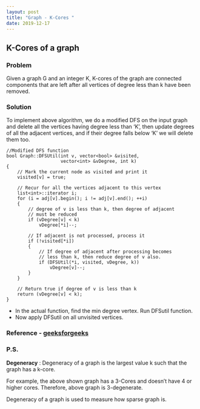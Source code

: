 ```yaml
---
layout: post
title: "Graph - K-Cores "
date: 2019-12-17
---
```


## K-Cores of a graph
### Problem
Given a graph G and an integer K, K-cores of the graph are connected components that are left after all vertices of degree less than k have been removed.

### Solution
To implement above algorithm, we do a modified DFS on the input graph and delete all the vertices having degree less than ‘K’, then update degrees of all the adjacent vertices, and if their degree falls below ‘K’ we will delete them too. 

```
//Modified DFS function
bool Graph::DFSUtil(int v, vector<bool> &visited, 
                    vector<int> &vDegree, int k) 
{ 
    // Mark the current node as visited and print it 
    visited[v] = true; 
  
    // Recur for all the vertices adjacent to this vertex 
    list<int>::iterator i; 
    for (i = adj[v].begin(); i != adj[v].end(); ++i) 
    { 
        // degree of v is less than k, then degree of adjacent 
        // must be reduced 
        if (vDegree[v] < k) 
            vDegree[*i]--; 
  
        // If adjacent is not processed, process it 
        if (!visited[*i]) 
        { 
            // If degree of adjacent after processing becomes 
            // less than k, then reduce degree of v also. 
            if (DFSUtil(*i, visited, vDegree, k)) 
                vDegree[v]--; 
        } 
    } 
  
    // Return true if degree of v is less than k 
    return (vDegree[v] < k); 
} 

```
- In the actual function, find the min degree vertex. Run DFSutil function.
- Now apply DFSutil on all unvisited vertices.

### Reference - [geeksforgeeks](https://www.geeksforgeeks.org/find-k-cores-graph/)

### P.S. 
**Degeneracy** : Degeneracy of a graph is the largest value k such that the graph has a k-core. 

For example, the above shown graph has a 3-Cores and doesn’t have 4 or higher cores. Therefore, above graph is 3-degenerate.

Degeneracy of a graph is used to measure how sparse graph is.






